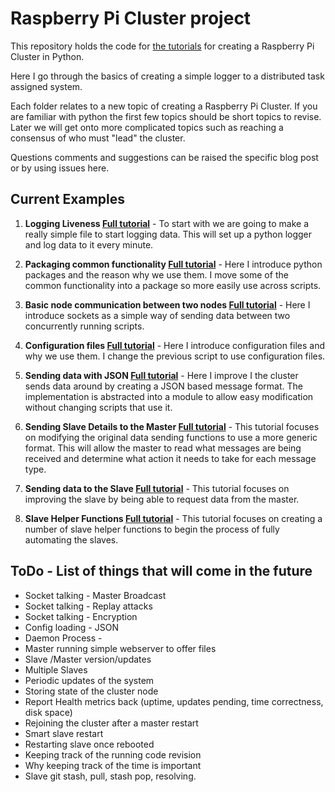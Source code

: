 Raspberry Pi Cluster project
============================

This repository holds the code for [the tutorials](https://chewett.co.uk/blog/category/raspberry-pi-cluster/) for creating a Raspberry Pi Cluster in Python.

Here I go through the basics of creating a simple logger to a distributed task assigned system.

Each folder relates to a new topic of creating a Raspberry Pi Cluster.
If you are familiar with python the first few topics should be short topics to revise.
Later we will get onto more complicated topics such as reaching a consensus of who must "lead" the cluster.

Questions comments and suggestions can be raised the specific blog post or by using issues here.

## Current Examples

1. **Logging Liveness [Full tutorial](https://chewett.co.uk/blog/741/raspberry-pi-cluster-node-01-logging-liveness/)** - 
 To start with we are going to make a really simple file to start logging data.
 This will set up a python logger and log data to it every minute.

2. **Packaging common functionality [Full tutorial](https://chewett.co.uk/blog/881/raspberry-pi-cluster-node-02-packaging-common-functionality/)** -
 Here I introduce python packages and the reason why we use them.
I move some of the common functionality into a package so more easily use across scripts.

3. **Basic node communication between two nodes [Full tutorial](https://chewett.co.uk/blog/901/raspberry-pi-cluster-node-03-basic-node-communication-two-nodes/)** -
 Here I introduce sockets as a simple way of sending data between two concurrently running scripts.

4. **Configuration files [Full tutorial](https://chewett.co.uk/blog/1001/raspberry-pi-cluster-node-04-configuration-files-configparser/)** - 
 Here I introduce configuration files and why we use them.
 I change the previous script to use configuration files.
 
5. **Sending data with JSON [Full tutorial](https://chewett.co.uk/blog/1072/raspberry-pi-cluster-node-05-talking-to-nodes-with-json/)** -
 Here I improve I the cluster sends data around by creating a JSON
 based message format. The implementation is abstracted into a module
 to allow easy modification without changing scripts that use it.

6. **Sending Slave Details to the Master [Full tutorial](https://chewett.co.uk/blog/1098/raspberry-pi-cluster-node-06-sending-slave-details-to-the-master/)** -
 This tutorial focuses on modifying the original data sending functions
to use a more generic format. This will allow the master to read what messages are being received and
determine what action it needs to take for each message type.

7. **Sending data to the Slave [Full tutorial](https://chewett.co.uk/blog/1781/raspberry-pi-cluster-node-07-sending-data-to-the-slave/)** -
 This tutorial focuses on improving the slave by being able to request
data from the master.
 
8. **Slave Helper Functions [Full tutorial](https://chewett.co.uk/blog/1839/raspberry-pi-cluster-node-08-slave-helper-functions/)** -
 This tutorial focuses on creating a number of slave helper functions
to begin the process of fully automating the slaves.
 


 
## ToDo - List of things that will come in the future

* Socket talking - Master Broadcast
* Socket talking - Replay attacks
* Socket talking - Encryption
* Config loading - JSON
* Daemon Process -
* Master running simple webserver to offer files
* Slave /Master version/updates
* Multiple Slaves
* Periodic updates of the system
* Storing state of the cluster node
* Report Health metrics back (uptime, updates pending, time correctness, disk space)
* Rejoining the cluster after a master restart
* Smart slave restart
* Restarting slave once rebooted
* Keeping track of the running code revision
* Why keeping track of the time is important
* Slave git stash, pull, stash pop, resolving. 


